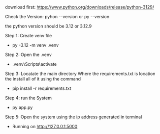 download first:
https://www.python.org/downloads/release/python-3129/

Check the Version:
pyhon --version or py --version

the python version should be 3.12 or 3.12.9

Step 1: Create venv file
- py -3.12 -m venv .venv

Step 2: Open the .venv
- .venv\Scripts\activate

Step 3: Locatate the main directory Where the requirements.txt is location the install all of it using the command
- pip install -r requirements.txt

Step 4: run the System
- py app.py

Step 5: Open the system using the ip address generated in terminal
- Running on http://127.0.0.1:5000
